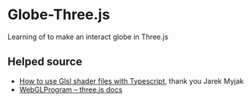 # Globe-Three.js
Learning of to make an interact globe in Three.js

## Helped source

- [How to use Glsl shader files with Typescript](https://medium.com/@jarekmyjak/how-to-use-glsl-shader-files-with-typescript-c1d50fc72244), thank you Jarek Myjak
- [WebGLProgram – three.js docs](https://threejs.org/docs/#api/en/renderers/webgl/WebGLProgram)